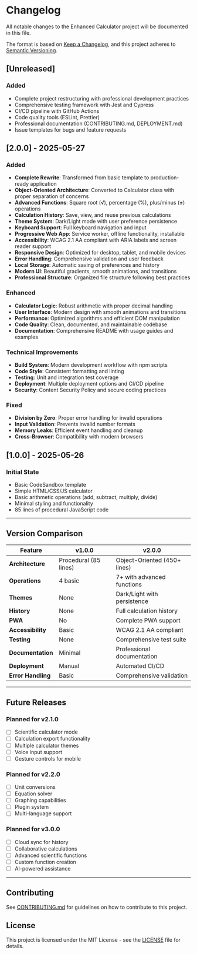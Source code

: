 # Changelog

All notable changes to the Enhanced Calculator project will be documented in this file.

The format is based on [Keep a Changelog](https://keepachangelog.com/en/1.0.0/),
and this project adheres to [Semantic Versioning](https://semver.org/spec/v2.0.0.html).

## [Unreleased]

### Added
- Complete project restructuring with professional development practices
- Comprehensive testing framework with Jest and Cypress
- CI/CD pipeline with GitHub Actions
- Code quality tools (ESLint, Prettier)
- Professional documentation (CONTRIBUTING.md, DEPLOYMENT.md)
- Issue templates for bugs and feature requests

## [2.0.0] - 2025-05-27

### Added
- **Complete Rewrite**: Transformed from basic template to production-ready application
- **Object-Oriented Architecture**: Converted to Calculator class with proper separation of concerns
- **Advanced Functions**: Square root (√), percentage (%), plus/minus (±) operations
- **Calculation History**: Save, view, and reuse previous calculations
- **Theme System**: Dark/Light mode with user preference persistence
- **Keyboard Support**: Full keyboard navigation and input
- **Progressive Web App**: Service worker, offline functionality, installable
- **Accessibility**: WCAG 2.1 AA compliant with ARIA labels and screen reader support
- **Responsive Design**: Optimized for desktop, tablet, and mobile devices
- **Error Handling**: Comprehensive validation and user feedback
- **Local Storage**: Automatic saving of preferences and history
- **Modern UI**: Beautiful gradients, smooth animations, and transitions
- **Professional Structure**: Organized file structure following best practices

### Enhanced
- **Calculator Logic**: Robust arithmetic with proper decimal handling
- **User Interface**: Modern design with smooth animations and transitions
- **Performance**: Optimized algorithms and efficient DOM manipulation
- **Code Quality**: Clean, documented, and maintainable codebase
- **Documentation**: Comprehensive README with usage guides and examples

### Technical Improvements
- **Build System**: Modern development workflow with npm scripts
- **Code Style**: Consistent formatting and linting
- **Testing**: Unit and integration test coverage
- **Deployment**: Multiple deployment options and CI/CD pipeline
- **Security**: Content Security Policy and secure coding practices

### Fixed
- **Division by Zero**: Proper error handling for invalid operations
- **Input Validation**: Prevents invalid number formats
- **Memory Leaks**: Efficient event handling and cleanup
- **Cross-Browser**: Compatibility with modern browsers

## [1.0.0] - 2025-05-26

### Initial State
- Basic CodeSandbox template
- Simple HTML/CSS/JS calculator
- Basic arithmetic operations (add, subtract, multiply, divide)
- Minimal styling and functionality
- 85 lines of procedural JavaScript code

---

## Version Comparison

| Feature | v1.0.0 | v2.0.0 |
|---------|--------|--------|
| **Architecture** | Procedural (85 lines) | Object-Oriented (450+ lines) |
| **Operations** | 4 basic | 7+ with advanced functions |
| **Themes** | None | Dark/Light with persistence |
| **History** | None | Full calculation history |
| **PWA** | No | Complete PWA support |
| **Accessibility** | Basic | WCAG 2.1 AA compliant |
| **Testing** | None | Comprehensive test suite |
| **Documentation** | Minimal | Professional documentation |
| **Deployment** | Manual | Automated CI/CD |
| **Error Handling** | Basic | Comprehensive validation |

---

## Future Releases

### Planned for v2.1.0
- [ ] Scientific calculator mode
- [ ] Calculation export functionality
- [ ] Multiple calculator themes
- [ ] Voice input support
- [ ] Gesture controls for mobile

### Planned for v2.2.0
- [ ] Unit conversions
- [ ] Equation solver
- [ ] Graphing capabilities
- [ ] Plugin system
- [ ] Multi-language support

### Planned for v3.0.0
- [ ] Cloud sync for history
- [ ] Collaborative calculations
- [ ] Advanced scientific functions
- [ ] Custom function creation
- [ ] AI-powered assistance

---

## Contributing

See [CONTRIBUTING.md](CONTRIBUTING.md) for guidelines on how to contribute to this project.

## License

This project is licensed under the MIT License - see the [LICENSE](LICENSE) file for details.
